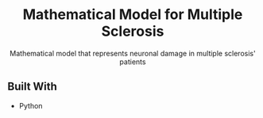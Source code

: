 <h1 align="center">Mathematical Model for Multiple Sclerosis</h1>

<p align="center">Mathematical model that represents neuronal damage in multiple sclerosis' patients </p>

## Built With

- Python
